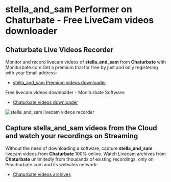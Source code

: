 # stella_and_sam Performer on Chaturbate - Free LiveCam videos downloader

## Chaturbate Live Videos Recorder

Monitor and record livecam videos of **stella_and_sam** from **Chaturbate** with Moniturbate.com
Get a premium trial for free by just and only registering with your Email address:
* [stella_and_sam Premium videos downloader](https://moniturbate.com/request-demo-licence-key.html)

Free livecam videos downloader - Moniturbate Software:
* [Chaturbate videos downloader](https://moniturbate.com/moniturbate-download-software.html)

![stella_and_sam livecam videos recorder](https://peachurnet.com/templates/moniturbate-software.png)


## Capture stella_and_sam videos from the Cloud and watch your recordings on Streaming

Without the need of downloading a software, capture **stella_and_sam** livecam videos from **Chaturbate** 100% online.
Watch Livecam archives from **Chaturbate** unlimitedly from thousands of existing recordings, only on Peachurbate.com and its websites network:
* [Chaturbate videos archives](https://peachurnet.com/)